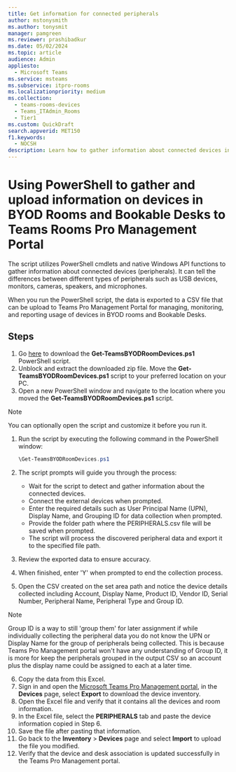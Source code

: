 ```yaml
---
title: Get information for connected peripherals
author: mstonysmith
ms.author: tonysmit
manager: pamgreen
ms.reviewer: prashibadkur
ms.date: 05/02/2024  
ms.topic: article
audience: Admin
appliesto: 
  - Microsoft Teams
ms.service: msteams  
ms.subservice: itpro-rooms
ms.localizationpriority: medium
ms.collection: 
  - teams-rooms-devices
  - Teams_ITAdmin_Rooms
  - Tier1
ms.custom: QuickDraft 
search.appverid: MET150  
f1.keywords:
  - NOCSH
description: Learn how to gather information about connected devices in Microsoft Teams using PowerShell and upload the data to the Teams Pro Management portal for BYOD monitoring and reporting.
---
```


  # Using PowerShell to gather and upload information on devices in BYOD Rooms and Bookable Desks to Teams Rooms Pro Management Portal 

The script utilizes PowerShell cmdlets and native Windows API functions to gather information about connected devices (peripherals). It can tell the differences between different types of peripherals such as USB devices, monitors, cameras, speakers, and microphones.

When you run the PowerShell script, the data is exported to a CSV file that can be upload to Teams Pro Management Portal for managing, monitoring, and reporting usage of devices in BYOD rooms and Bookable Desks.

## Steps

1. Go [here](https://www.microsoft.com/en-us/download/details.aspx?id=106063) to download the **Get-TeamsBYODRoomDevices.ps1** PowerShell script.
2. Unblock and extract the downloaded zip file. Move the **Get-TeamsBYODRoomDevices.ps1** script to your preferred location on your PC.
3. Open a new PowerShell window and navigate to the location where you moved the **Get-TeamsBYODRoomDevices.ps1** script.

> [!NOTE]
> You can optionally open the script and customize it before you run it.

1. Run the script by executing the following command in the PowerShell window:

   ```powershell
   \Get-TeamsBYODRoomDevices.ps1
   ```

2. The script prompts will guide you through the process:

    - Wait for the script to detect and gather information about the connected devices.
    - Connect the external devices when prompted.
    - Enter the required details such as User Principal Name (UPN), Display Name, and Grouping ID for data collection when prompted.
    - Provide the folder path where the PERIPHERALS.csv file will be saved when prompted.
    - The script will process the discovered peripheral data and export it to the specified file path.

3. Review the exported data to ensure accuracy. 
4. When finished, enter 'Y' when prompted to end the collection process.
5. Open the CSV created on the set area path and notice the device details collected including Account, Display Name, Product ID, Vendor ID, Serial Number, Peripheral Name, Peripheral Type and Group ID.

> [!NOTE]
> Group ID is a way to still 'group them' for later assignment if while individually collecting the peripheral data you do not know the UPN or Display Name for the group of peripherals being collected. This is because Teams Pro Management portal won't have any understanding of Group ID, it is more for keep the peripherals grouped in the output CSV so an account plus the display name could be assigned to each at a later time.

6. Copy the data from this Excel.  
7. Sign in and open the [Microsoft Teams Pro Management portal](https://portal.rooms.microsoft.com/), in the **Devices** page, select **Export** to download the device inventory.
8. Open the Excel file and verify that it contains all the devices and room information.
9. In the Excel file, select the **PERIPHERALS** tab and paste the device information copied in Step 6.
10. Save the file after pasting that information.
11. Go back to the **Inventory** > **Devices** page and select **Import** to upload the file you modified.
12. Verify that the device and desk association is updated successfully in the Teams Pro Management portal.
